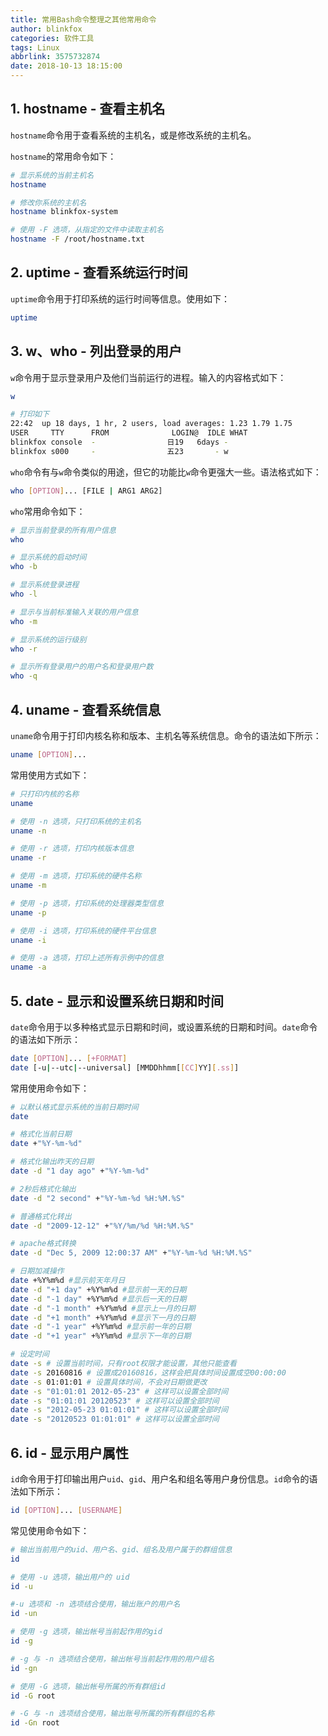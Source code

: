 ```yaml
---
title: 常用Bash命令整理之其他常用命令
author: blinkfox
categories: 软件工具
tags: Linux
abbrlink: 3575732874
date: 2018-10-13 18:15:00
---
```


## 1. hostname - 查看主机名

`hostname`命令用于查看系统的主机名，或是修改系统的主机名。

`hostname`的常用命令如下：

```bash
# 显示系统的当前主机名
hostname

# 修改你系统的主机名
hostname blinkfox-system

# 使用 -F 选项，从指定的文件中读取主机名
hostname -F /root/hostname.txt
```

## 2. uptime - 查看系统运行时间

`uptime`命令用于打印系统的运行时间等信息。使用如下：

```bash
uptime
```

## 3. w、who - 列出登录的用户

`w`命令用于显示登录用户及他们当前运行的进程。输入的内容格式如下：

```bash
w

# 打印如下
22:42  up 18 days, 1 hr, 2 users, load averages: 1.23 1.79 1.75
USER     TTY      FROM              LOGIN@  IDLE WHAT
blinkfox console  -                日19   6days -
blinkfox s000     -                五23       - w
```

`who`命令有与`w`命令类似的用途，但它的功能比`w`命令更强大一些。语法格式如下：

```bash
who [OPTION]... [FILE | ARG1 ARG2]
```

`who`常用命令如下：

```bash
# 显示当前登录的所有用户信息
who

# 显示系统的启动时间
who -b

# 显示系统登录进程
who -l

# 显示与当前标准输入关联的用户信息
who -m

# 显示系统的运行级别
who -r

# 显示所有登录用户的用户名和登录用户数
who -q
```

## 4. uname - 查看系统信息

`uname`命令用于打印内核名称和版本、主机名等系统信息。命令的语法如下所示：

```bash
uname [OPTION]...
```

常用使用方式如下：

```bash
# 只打印内核的名称
uname

# 使用 -n 选项，只打印系统的主机名
uname -n

# 使用 -r 选项，打印内核版本信息
uname -r

# 使用 -m 选项，打印系统的硬件名称
uname -m

# 使用 -p 选项，打印系统的处理器类型信息
uname -p

# 使用 -i 选项，打印系统的硬件平台信息
uname -i

# 使用 -a 选项，打印上述所有示例中的信息
uname -a
```

## 5. date - 显示和设置系统日期和时间

`date`命令用于以多种格式显示日期和时间，或设置系统的日期和时间。`date`命令的语法如下所示：

```bash
date [OPTION]... [+FORMAT]
date [-u|--utc|--universal] [MMDDhhmm[[CC]YY][.ss]]
```

常用使用命令如下：

```bash
# 以默认格式显示系统的当前日期时间
date

# 格式化当前日期
date +"%Y-%m-%d"

# 格式化输出昨天的日期
date -d "1 day ago" +"%Y-%m-%d"

# 2秒后格式化输出
date -d "2 second" +"%Y-%m-%d %H:%M.%S"

# 普通格式化转出
date -d "2009-12-12" +"%Y/%m/%d %H:%M.%S"

# apache格式转换
date -d "Dec 5, 2009 12:00:37 AM" +"%Y-%m-%d %H:%M.%S"

# 日期加减操作
date +%Y%m%d #显示前天年月日
date -d "+1 day" +%Y%m%d #显示前一天的日期
date -d "-1 day" +%Y%m%d #显示后一天的日期
date -d "-1 month" +%Y%m%d #显示上一月的日期
date -d "+1 month" +%Y%m%d #显示下一月的日期
date -d "-1 year" +%Y%m%d #显示前一年的日期
date -d "+1 year" +%Y%m%d #显示下一年的日期

# 设定时间
date -s # 设置当前时间，只有root权限才能设置，其他只能查看
date -s 20160816 # 设置成20160816，这样会把具体时间设置成空00:00:00
date -s 01:01:01 # 设置具体时间，不会对日期做更改
date -s "01:01:01 2012-05-23" # 这样可以设置全部时间 
date -s "01:01:01 20120523" # 这样可以设置全部时间
date -s "2012-05-23 01:01:01" # 这样可以设置全部时间 
date -s "20120523 01:01:01" # 这样可以设置全部时间
```

## 6. id - 显示用户属性

`id`命令用于打印输出用户`uid`、`gid`、用户名和组名等用户身份信息。`id`命令的语法如下所示：

```bash
id [OPTION]... [USERNAME]
```

常见使用命令如下：

```bash
# 输出当前用户的uid、用户名、gid、组名及用户属于的群组信息
id

# 使用 -u 选项，输出用户的 uid
id -u

#-u 选项和 -n 选项结合使用，输出账户的用户名
id -un

# 使用 -g 选项，输出帐号当前起作用的gid
id -g

# -g 与 -n 选项结合使用，输出帐号当前起作用的用户组名
id -gn

# 使用 -G 选项，输出帐号所属的所有群组id
id -G root

# -G 与 -n 选项结合使用，输出账号所属的所有群组的名称
id -Gn root
```